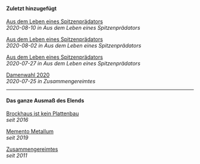 #### Zuletzt hinzugefügt

[Aus dem Leben eines Spitzenprädators](adles.md)<br>
_2020-08-10 in Aus dem Leben eines Spitzenprädators_

[Aus dem Leben eines Spitzenprädators](adles.md)<br>
_2020-08-02 in Aus dem Leben eines Spitzenprädators_

[Aus dem Leben eines Spitzenprädators](adles.md)<br>
_2020-07-27 in Aus dem Leben eines Spitzenprädators_

[Damenwahl 2020](zusates.md)<br>
_2020-07-25 in Zusammengereimtes_

<hr>

#### Das ganze Ausmaß des Elends

[Brockhaus ist kein Plattenbau](broplau.md)<br>
_seit 2016_

[Memento Metallum](memmet.md)<br>
_seit 2019_

[Zusammengereimtes](zusates.md)<br>
_seit 2011_
